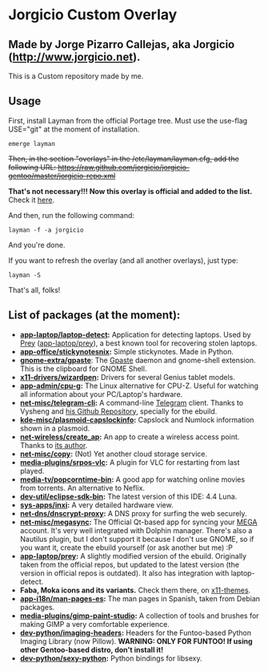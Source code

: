 Jorgicio Custom Overlay
=======================

Made by Jorge Pizarro Callejas, aka Jorgicio (http://www.jorgicio.net).
-----------------------------------------------------------------------

This is a Custom repository made by me.

Usage
-----

First, install Layman from the official Portage tree. Must use the use-flag USE="git" at the moment of installation.

    emerge layman

~~Then, in the section "overlays" in the /etc/layman/layman.cfg, add the following URL:
https://raw.github.com/jorgicio/jorgicio-gentoo/master/jorgicio-repo.xml~~

**That's not necessary!!! Now this overlay is official and added to the list.** Check it [here](http://gpo.zugaina.org/Overlays).

And then, run the following command:

    layman -f -a jorgicio

And you're done.

If you want to refresh the overlay (and all another overlays), just type:

    layman -S

That's all, folks!

List of packages (at the moment):
---------------------------------

 * **[app-laptop/laptop-detect](/app-laptop/laptop-detect):** Application for detecting laptops. Used by [Prey](http://preyproject.com) ([app-laptop/prey](https://packages.gentoo.org/package/app-laptop/prey)), a best known tool for recovering stolen laptops.
 * **[app-office/stickynotesnix](/app-office/stickynotesnix):** Simple stickynotes. Made in Python.
 * **[gnome-extra/gpaste](/gnome-extra/gpaste)**: The [Gpaste](http://www.imagination-land.org/posts/2013-10-22-gpaste-3.2.2-released.html) daemon and gnome-shell extension. This is the clipboard for GNOME Shell.
 * **[x11-drivers/wizardpen](/x11-drivers/wizardpen):** Drivers for several Genius tablet models.
 * **[app-admin/cpu-g](/app-admin/cpu-g):** The Linux alternative for CPU-Z. Useful for watching all information about your PC/Laptop's hardware.
 * **[net-misc/telegram-cli](/net-misc/telegram-cli):** A command-line [Telegram](http://telegram.org) client. Thanks to Vysheng and [his Github Repository](https://github.com/vysheng/tg), specially for the ebuild.
 * **[kde-misc/plasmoid-capslockinfo](/kde-misc/plasmoid-capslockinfo):** Capslock and Numlock information shown in a plasmoid.  
 * **[net-wireless/create_ap](/net-wireless/create_ap):** An app to create a wireless access point. Thanks to [its author](https://github.com/oblique).
 * **[net-misc/copy](/net-misc/copy):** (Not) Yet another cloud storage service.
 * **[media-plugins/srpos-vlc](/media-plugins/srpos-vlc):** A plugin for VLC for restarting from last played.
 * **[media-tv/popcorntime-bin](/media-tv/popcorntime-bin):** A good app for watching online movies from torrents. An alternative to Neflix.
 * **[dev-util/eclipse-sdk-bin](/dev-util/eclipse-sdk-bin):** The latest version of this IDE: 4.4 Luna.
 * **[sys-apps/inxi](/sys-apps/inxi):** A very detailed hardware view.
 * **[net-dns/dnscrypt-proxy](/net-dns/dnscrypt-proxy):** A DNS proxy for surfing the web securely.
 * **[net-misc/megasync](net-misc/megasync):** The Official Qt-based app for syncing your [MEGA](http://mega.co.nz) account. It's very well integrated with Dolphin manager. There's also a Nautilus plugin, but I don't support it because I don't use GNOME, so if you want it, create the ebuild yourself (or ask another but me) :P
 * **[app-laptop/prey](/app-laptop/prey):** A slightly modified version of the ebuild. Originally taken from the official repos, but updated to the latest version (the version in official repos is outdated). It also has integration with laptop-detect.
 * **Faba, Moka icons and its variants.** Check them there, on [x11-themes](/x11-themes).
 * **[app-i18n/man-pages-es](/app-i18n/man-pages-es):** The man pages in Spanish, taken from Debian packages.
 * **[media-plugins/gimp-paint-studio](/media-plugins/gimp-paint-studio):** A collection of tools and brushes for making GIMP a very comfortable experience.
 * **[dev-python/imaging-headers](/dev-python/imaging-headers):** Headers for the Funtoo-based Python Imaging Library (now Pillow). **WARNING: ONLY FOR FUNTOO! If using other Gentoo-based distro, don't install it!**
 * **[dev-python/sexy-python](/dev-python/sexy-python):** Python bindings for libsexy.
